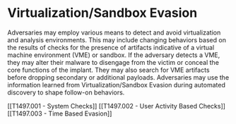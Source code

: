 # Virtualization/Sandbox Evasion

Adversaries may employ various means to detect and avoid virtualization and analysis environments. This may include changing behaviors based on the results of checks for the presence of artifacts indicative of a virtual machine environment (VME) or sandbox. If the adversary detects a VME, they may alter their malware to disengage from the victim or conceal the core functions of the implant. They may also search for VME artifacts before dropping secondary or additional payloads. Adversaries may use the information learned from Virtualization/Sandbox Evasion during automated discovery to shape follow-on behaviors.

[[T1497.001 - System Checks]]
[[T1497.002 - User Activity Based Checks]]
[[T1497.003 - Time Based Evasion]]